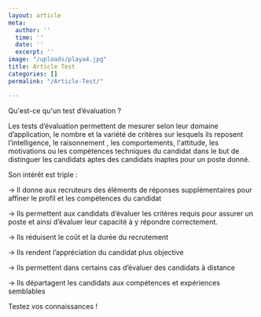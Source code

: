 ```yaml
---
layout: article
meta:
  author: ''
  time: ''
  date: ''
  excerpt: ''
image: "/uploads/playa4.jpg"
title: Article Test
categories: []
permalink: "/Article-Test/"

---
```

Qu'est-ce qu'un test d’évaluation ?

Les tests d’évaluation permettent de mesurer selon leur domaine d’application, le nombre et la variété de critères sur lesquels ils reposent l’intelligence, le raisonnement , les comportements, l'attitude, les motivations ou les compétences techniques du candidat dans le but de distinguer les candidats aptes des candidats inaptes pour un poste donné.

Son intérêt est triple :

→ Il donne aux recruteurs des éléments de réponses supplémentaires pour affiner le profil et les compétences du candidat

→ Ils permettent aux candidats d’évaluer les critères requis pour assurer un poste et ainsi d’évaluer leur capacité à y répondre correctement.

→ Ils réduisent le coût et la durée du recrutement

→ Ils rendent l’appréciation du candidat plus objective

→ Ils permettent dans certains cas d’évaluer des candidats à distance

→ Ils départagent les candidats aux compétences et expériences semblables

Testez vos connaissances ! 

<div data-tf-widget="AfFGxTkt" style="width:100%;height:400px;color:#FFFFFF;"></div><script src="//embed.typeform.com/next/embed.js"></script>